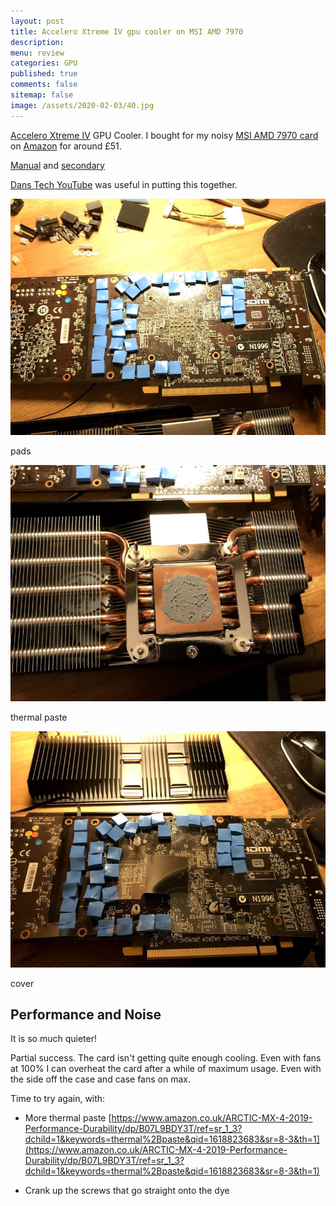 ```yaml
---
layout: post
title: Accelero Xtreme IV gpu cooler on MSI AMD 7970   
description: 
menu: review
categories: GPU 
published: true 
comments: false     
sitemap: false
image: /assets/2020-02-03/40.jpg
---
```


<!-- [![Bitcoin logo](/assets/2021-02-19/bitcoin.svg "Bitcoin"){:width="500px"}](/assets/2021-02-19/bitcoin.svg) -->

[Accelero Xtreme IV](https://www.arctic.de/en/ax4) GPU Cooler. I bought for my noisy [MSI AMD 7970 card](/2021/01/27/amd-7970-graphics-card-and-philips-BDM4037U-monitor) on [Amazon](https://www.amazon.co.uk/gp/product/B00HHMJIIO/ref=ppx_yo_dt_b_asin_title_o03_s00?ie=UTF8&psc=1) for around £51.


[Manual](https://support.arctic.de/ax4-rev2) and [secondary](https://gzhls.at/blob/ldb/b/1/e/3/46a7b856c2bf062b38782974e0507801351e.pdf)


[Dans Tech YouTube](https://www.youtube.com/watch?v=q-1n7FLh2L4) was useful in putting this together.



<!-- [![Bitcoin logo](/assets/2021-04-12/card.jpg "Bitcoin"){:width="500px"}](/assets/2021-04-12/card.jpg) -->
[![Bitcoin logo](/assets/2021-04-12/card.jpg "Bitcoin")](/assets/2021-04-12/card.jpg)

pads

[![Bitcoin logo](/assets/2021-04-12/paste.jpg "Bitcoin")](/assets/2021-04-12/paste.jpg)

thermal paste

[![Bitcoin logo](/assets/2021-04-12/cover.jpg "Bitcoin")](/assets/2021-04-12/cover.jpg)

cover


## Performance and Noise

It is so much quieter!

Partial success. The card isn't getting quite enough cooling. Even with fans at 100% I can overheat the card after a while of maximum usage. Even with the side off the case and case fans on max.

Time to try again, with:

- More thermal paste [https://www.amazon.co.uk/ARCTIC-MX-4-2019-Performance-Durability/dp/B07L9BDY3T/ref=sr_1_3?dchild=1&keywords=thermal%2Bpaste&qid=1618823683&sr=8-3&th=1](https://www.amazon.co.uk/ARCTIC-MX-4-2019-Performance-Durability/dp/B07L9BDY3T/ref=sr_1_3?dchild=1&keywords=thermal%2Bpaste&qid=1618823683&sr=8-3&th=1)

- Crank up the screws that go straight onto the dye



